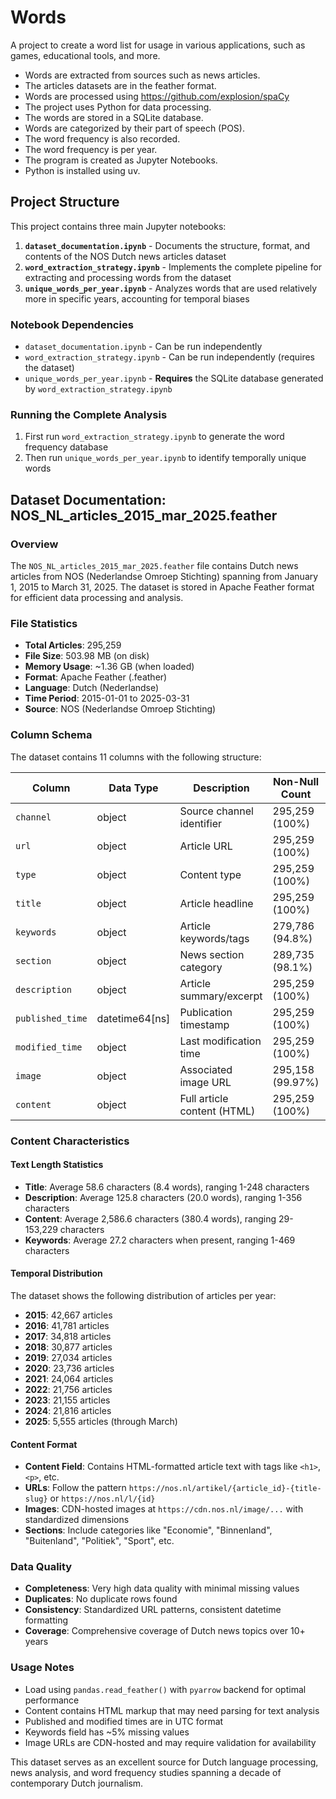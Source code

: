 # Words

A project to create a word list for usage in various applications, such as games, educational tools, and more.

- Words are extracted from sources such as news articles.
- The articles datasets are in the feather format.
- Words are processed using https://github.com/explosion/spaCy
- The project uses Python for data processing.
- The words are stored in a SQLite database.
- Words are categorized by their part of speech (POS).
- The word frequency is also recorded.
- The word frequency is per year.
- The program is created as Jupyter Notebooks.
- Python is installed using uv.

## Project Structure

This project contains three main Jupyter notebooks:

1. **`dataset_documentation.ipynb`** - Documents the structure, format, and contents of the NOS Dutch news articles dataset
2. **`word_extraction_strategy.ipynb`** - Implements the complete pipeline for extracting and processing words from the dataset
3. **`unique_words_per_year.ipynb`** - Analyzes words that are used relatively more in specific years, accounting for temporal biases

### Notebook Dependencies

- `dataset_documentation.ipynb` - Can be run independently
- `word_extraction_strategy.ipynb` - Can be run independently (requires the dataset)
- `unique_words_per_year.ipynb` - **Requires** the SQLite database generated by `word_extraction_strategy.ipynb`

### Running the Complete Analysis

1. First run `word_extraction_strategy.ipynb` to generate the word frequency database
2. Then run `unique_words_per_year.ipynb` to identify temporally unique words

## Dataset Documentation: NOS_NL_articles_2015_mar_2025.feather

### Overview
The `NOS_NL_articles_2015_mar_2025.feather` file contains Dutch news articles from NOS (Nederlandse Omroep Stichting) spanning from January 1, 2015 to March 31, 2025. The dataset is stored in Apache Feather format for efficient data processing and analysis.

### File Statistics
- **Total Articles**: 295,259
- **File Size**: 503.98 MB (on disk)
- **Memory Usage**: ~1.36 GB (when loaded)
- **Format**: Apache Feather (.feather)
- **Language**: Dutch (Nederlandse)
- **Time Period**: 2015-01-01 to 2025-03-31
- **Source**: NOS (Nederlandse Omroep Stichting)

### Column Schema
The dataset contains 11 columns with the following structure:

| Column | Data Type | Description | Non-Null Count | Sample Values |
|--------|-----------|-------------|----------------|---------------|
| `channel` | object | Source channel identifier | 295,259 (100%) | "nos" |
| `url` | object | Article URL | 295,259 (100%) | "https://nos.nl/artikel/..." |
| `type` | object | Content type | 295,259 (100%) | "article" |
| `title` | object | Article headline | 295,259 (100%) | "Euro nu ook in Litouwen" |
| `keywords` | object | Article keywords/tags | 279,786 (94.8%) | "eurozone", "EU-voorzitter" |
| `section` | object | News section category | 289,735 (98.1%) | "Economie", "Binnenland", "Buitenland" |
| `description` | object | Article summary/excerpt | 295,259 (100%) | Short article summaries |
| `published_time` | datetime64[ns] | Publication timestamp | 295,259 (100%) | "2015-01-01 00:32:52" |
| `modified_time` | object | Last modification time | 295,259 (100%) | "2015-01-01 00:32:52" |
| `image` | object | Associated image URL | 295,158 (99.97%) | "https://cdn.nos.nl/image/..." |
| `content` | object | Full article content (HTML) | 295,259 (100%) | HTML formatted article text |

### Content Characteristics

#### Text Length Statistics
- **Title**: Average 58.6 characters (8.4 words), ranging 1-248 characters
- **Description**: Average 125.8 characters (20.0 words), ranging 1-356 characters  
- **Content**: Average 2,586.6 characters (380.4 words), ranging 29-153,229 characters
- **Keywords**: Average 27.2 characters when present, ranging 1-469 characters

#### Temporal Distribution
The dataset shows the following distribution of articles per year:
- **2015**: 42,667 articles
- **2016**: 41,781 articles  
- **2017**: 34,818 articles
- **2018**: 30,877 articles
- **2019**: 27,034 articles
- **2020**: 23,736 articles
- **2021**: 24,064 articles
- **2022**: 21,756 articles
- **2023**: 21,155 articles
- **2024**: 21,816 articles
- **2025**: 5,555 articles (through March)

#### Content Format
- **Content Field**: Contains HTML-formatted article text with tags like `<h1>`, `<p>`, etc.
- **URLs**: Follow the pattern `https://nos.nl/artikel/{article_id}-{title-slug}` or `https://nos.nl/l/{id}`
- **Images**: CDN-hosted images at `https://cdn.nos.nl/image/...` with standardized dimensions
- **Sections**: Include categories like "Economie", "Binnenland", "Buitenland", "Politiek", "Sport", etc.

### Data Quality
- **Completeness**: Very high data quality with minimal missing values
- **Duplicates**: No duplicate rows found
- **Consistency**: Standardized URL patterns, consistent datetime formatting
- **Coverage**: Comprehensive coverage of Dutch news topics over 10+ years

### Usage Notes
- Load using `pandas.read_feather()` with `pyarrow` backend for optimal performance
- Content contains HTML markup that may need parsing for text analysis
- Published and modified times are in UTC format
- Keywords field has ~5% missing values
- Image URLs are CDN-hosted and may require validation for availability

This dataset serves as an excellent source for Dutch language processing, news analysis, and word frequency studies spanning a decade of contemporary Dutch journalism.
